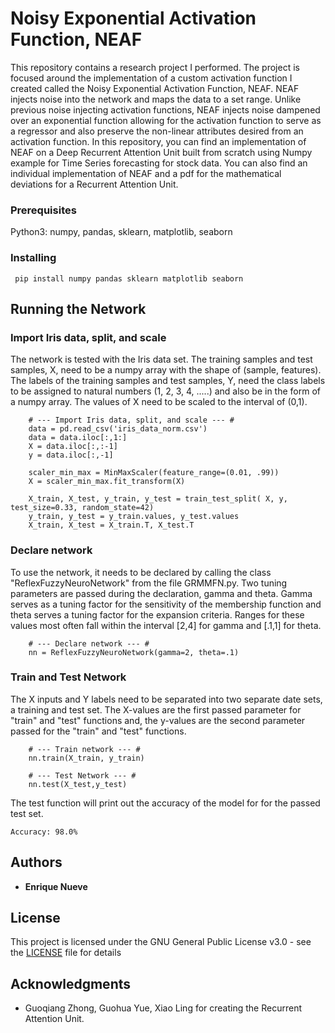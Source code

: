 # Noisy Exponential Activation Function, NEAF
This repository contains a research project I performed. The project is focused around the implementation of a custom 
activation function I created called the Noisy Exponential Activation Function, NEAF. NEAF injects noise into the network and maps the data to a set range. Unlike previous noise injecting activation functions, NEAF injects noise dampened over an exponential function allowing for the activation function to serve as a regressor and also preserve the non-linear attributes desired from an activation function. In this repository, you can find an implementation of NEAF on a Deep Recurrent Attention Unit built from scratch using Numpy example for Time Series forecasting for stock data. You can also find an individual implementation of NEAF and a pdf for the mathematical deviations for a Recurrent Attention Unit. 


### Prerequisites
Python3: numpy, pandas, sklearn, matplotlib, seaborn

### Installing
```
 pip install numpy pandas sklearn matplotlib seaborn
```

## Running the Network

### Import Iris data, split, and scale

The network is tested with the Iris data set. The training samples and test samples, X, need to be a numpy array with the shape of (sample, features). The labels of the training samples and test samples, Y, need the class labels to be assigned to natural numbers (1, 2, 3, 4, .....) and also be in the form of a numpy array. The values of X need to be scaled to the interval of (0,1).

```
    # --- Import Iris data, split, and scale --- #
    data = pd.read_csv('iris_data_norm.csv')
    data = data.iloc[:,1:]
    X = data.iloc[:,:-1]
    y = data.iloc[:,-1]

    scaler_min_max = MinMaxScaler(feature_range=(0.01, .99))
    X = scaler_min_max.fit_transform(X)

    X_train, X_test, y_train, y_test = train_test_split( X, y, test_size=0.33, random_state=42)
    y_train, y_test = y_train.values, y_test.values
    X_train, X_test = X_train.T, X_test.T  
```

### Declare network
To use the network, it needs to be declared by calling the class "ReflexFuzzyNeuroNetwork" from the file GRMMFN.py. Two tuning parameters are passed during the declaration, gamma and theta. Gamma serves as a tuning factor for the sensitivity of the membership function and theta serves a tuning factor for the expansion criteria. Ranges for these values most often fall within the interval [2,4] for gamma and [.1,1] for theta.

```
    # --- Declare network --- #
    nn = ReflexFuzzyNeuroNetwork(gamma=2, theta=.1)
```

### Train and Test Network
The X inputs and Y labels need to be separated into two separate date sets, a training and test set. The X-values
are the first passed parameter for "train" and "test" functions and, the y-values are the second parameter passed for the 
"train" and "test" functions. 

```
    # --- Train network --- #
    nn.train(X_train, y_train)

    # --- Test Network --- #
    nn.test(X_test,y_test)
```

The test function will print out the accuracy of the model for for the passed test set.
```
Accuracy: 98.0% 
```


## Authors

* **Enrique Nueve** 

## License

This project is licensed under the GNU General Public License v3.0 - see the [LICENSE](LICENSE) file for details

## Acknowledgments
* Guoqiang Zhong, Guohua Yue, Xiao Ling for creating the Recurrent Attention Unit.
